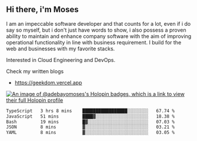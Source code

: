 ## Hi there, i'm Moses

I am an impeccable software developer and that counts for a lot, even if i do say so myself, but i don't just have words to show, i also possess a proven ability to maintain and enhance company software with the aim of improving operational functionality in line with business requirement. I build for the web and businesses with my favorite stacks.

Interested in Cloud Engineering and DevOps.

Check my written blogs
- https://geekdom.vercel.app

[![An image of @adebayomoses's Holopin badges, which is a link to view their full Holopin profile](https://holopin.me/adebayomoses)](https://holopin.io/@adebayomoses)

<!--START_SECTION:waka-->

```txt
TypeScript   3 hrs 8 mins    █████████████████░░░░░░░░   67.74 %
JavaScript   51 mins         ████▓░░░░░░░░░░░░░░░░░░░░   18.38 %
Bash         19 mins         █▓░░░░░░░░░░░░░░░░░░░░░░░   07.03 %
JSON         8 mins          ▓░░░░░░░░░░░░░░░░░░░░░░░░   03.21 %
YAML         8 mins          ▓░░░░░░░░░░░░░░░░░░░░░░░░   03.05 %
```

<!--END_SECTION:waka-->
